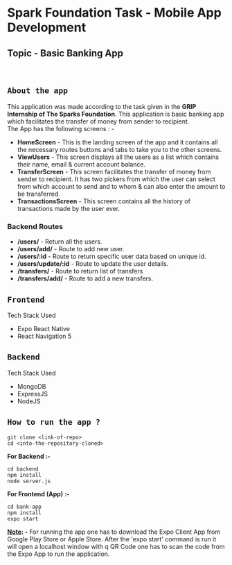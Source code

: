 # Spark Foundation Task - Mobile App Development

## <b>Topic</b> - Basic Banking App

<br>

## `About the app`

This application was made according to the task given in the <b>GRIP Internship of The Sparks Foundation</b>.
This application is basic banking app which facilitates the transfer of money from sender to recipient.
<br>
The App has the following screens : -
- <b>HomeScreen</b> - This is the landing screen of the app and it contains all the necessary routes buttons and tabs to take you to the other screens.
- <b>ViewUsers</b> - This screen displays all the users as a list which contains their name, email & current account balance.
- <b>TransferScreen</b> - This screen facilitates the transfer of money from sender to recipient. It has two pickers from which the user can select from which account to send and to whom & can also enter the amount to be transferred.
- <b>TransactionsScreen</b> - This screen contains all the history of transactions made by the user ever.


### <b>Backend Routes</b>

- <b>/users/</b> - Return all the users.
- <b>/users/add/</b> - Route to add new user.
- <b>/users/:id</b> - Route to return specific user data based on unique id.
- <b>/users/update/:id</b> - Route to update the user details.
- <b>/transfers/</b> - Route to return list of transfers
- <b>/transfers/add/</b> - Route to add a new transfers.
## `Frontend`

Tech Stack Used

- Expo React Native
- React Navigation 5

## `Backend`

Tech Stack Used

- MongoDB
- ExpressJS
- NodeJS

## `How to run the app ?`

```
git clone <link-of-repo>
cd <into-the-repository-cloned>
```
<b>For Backend :- </b>

```
cd backend
npm install
node server.js
```

<b>For Frontend (App) :- </b>

```
cd bank-app
npm install
expo start
```

<u><b>Note</u>: -</b> For running the app one has to download the Expo Client App from Google Play Store or Apple Store. After the 'expo start' command is run it will open a localhost window with q QR Code one has to scan the code from the Expo App to run the application.




